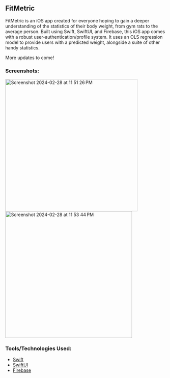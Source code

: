 <h2>FitMetric</h2>

FitMetric is an iOS app created for everyone hoping to gain a deeper understanding of the statistics of their body weight, from gym rats to the average person. Built using Swift, SwiftUI, and Firebase, this iOS app comes with a robust user-authentication/profile system. It uses an OLS regression model to provide users with a predicted weight, alongside a suite of other handy statistics. <br />

More updates to come! <br />

### Screenshots: <br />

<img width="415" alt="Screenshot 2024-02-28 at 11 51 26 PM" src="https://github.com/ThomasQi3141/FitMetric/assets/131242218/63d0123a-2eaf-4746-90d0-7cea200ce8b2">
<img width="398" alt="Screenshot 2024-02-28 at 11 53 44 PM" src="https://github.com/ThomasQi3141/FitMetric/assets/131242218/b1fe251b-0e95-4785-9ddf-a68575a001da">




### Tools/Technologies Used: <br />
<ul>
  <li><a href="https://developer.apple.com/swift/">Swift</a></li>
  <li><a href="https://developer.apple.com/xcode/swiftui/">SwiftUI</a></li>
  <li><a href="https://firebase.google.com/">Firebase</a></li>
</ul>
